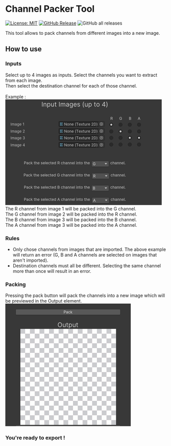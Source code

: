 # Channel Packer Tool
[![License: MIT](https://img.shields.io/badge/License-MIT-yellow.svg)](https://opensource.org/licenses/MIT)
[![GitHub Release](https://img.shields.io/github/release/alexis-massa/channel-packer-tool)]() 
![GitHub all releases](https://img.shields.io/github/downloads/alexis-massa/channel-packer-tool/total)

This tool allows to pack channels from different images into a new image.

## How to use
### Inputs
Select up to 4 images as inputs. Select the channels you want to extract from each image. \
Then select the destination channel for each of those channel. \
\
Example : \
![Alt text](image.png) \
The R channel from image 1 will be packed into the G channel. \
The G channel from image 2 will be packed into the R channel. \
The B channel from image 3 will be packed into the B channel. \
The A channel from image 3 will be packed into the A channel. 

### Rules
- Only chose channels from images that are imported. The above example will return an error (G, B and A channels are selected on images that aren't imported).
- Destination channels must all be different. Selecting the same channel more than once will result in an error.

### Packing 
Pressing the pack button will pack the channels into a new image which will be previewed in the Output element. \
![Alt text](image-1.png) 

### You're ready to export !


